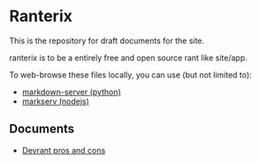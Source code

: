 
# Ranterix

This is the repository for draft documents for the site.

ranterix is to be a entirely free and open source rant like site/app.

To web-browse these files locally, you can use (but not limited to):

  * [markdown-server (python)](https://pypi.org/project/markdown-server/)
  * [markserv (nodejs)](https://www.npmjs.com/package/markserv)

## Documents

  * [Devrant pros and cons](./devrant-pros-and-cons.md)
